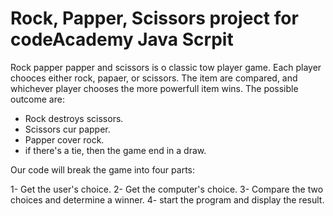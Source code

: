 # Rock, Papper, Scissors project for codeAcademy Java Scrpit

Rock papper papper and scissors is o classic tow player game. Each player chooces either rock, papaer, or scissors.
The item are compared, and whichever player chooses the more powerfull item wins.
The possible outcome are:

* Rock destroys scissors.
* Scissors cur papper.
* Papper cover rock.
* if there's a tie, then the game end in a draw.

Our code will break the game into four parts:

1- Get the user's choice.
2- Get the computer's choice.
3- Compare the two choices and determine a winner.
4- start the program and display the result.
